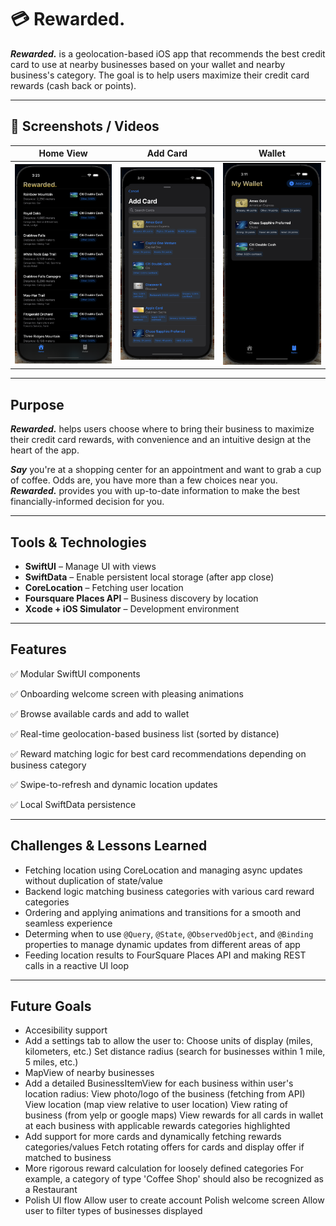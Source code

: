 # 💳 Rewarded.

***Rewarded.*** is a geolocation-based iOS app that recommends the best credit card to use at nearby businesses based on your wallet and nearby business's category. The goal is to help users maximize their credit card rewards (cash back or points). 

---

## 📸 Screenshots / Videos

| Home View | Add Card | Wallet |
|----------------|-----------|--------|
| ![Home Screen](Home.png) | ![Add Cards](Addcard.png) | ![Wallet](wallet.png) |


---

## Purpose

***Rewarded.*** helps users choose where to bring their business to maximize their credit card rewards, with convenience and an intuitive design at the heart of the app. 

***Say*** you're at a shopping center for an appointment and want to grab a cup of coffee. Odds are, you have more than a few choices near you. ***Rewarded.*** provides you with up-to-date information to make the best financially-informed decision for you. 

---

## Tools & Technologies

- **SwiftUI** – Manage UI with views
- **SwiftData** – Enable persistent local storage (after app close)
- **CoreLocation** – Fetching user location
- **Foursquare Places API** – Business discovery by location
- **Xcode + iOS Simulator** – Development environment

---

## Features

✅ Modular SwiftUI components  

✅ Onboarding welcome screen with pleasing animations

✅ Browse available cards and add to wallet 

✅ Real-time geolocation-based business list (sorted by distance)  

✅ Reward matching logic for best card recommendations depending on business category 

✅ Swipe-to-refresh and dynamic location updates  

✅ Local SwiftData persistence  

---

## Challenges & Lessons Learned

- Fetching location using CoreLocation and managing async updates without duplication of state/value
- Backend logic matching business categories with various card reward categories  
- Ordering and applying animations and transitions for a smooth and seamless experience
- Determing when to use `@Query`, `@State`, `@ObservedObject`, and `@Binding` properties to manage dynamic updates from different areas of app  
- Feeding location results to FourSquare Places API and making REST calls in a reactive UI loop  


---

## Future Goals

- Accesibility support
- Add a settings tab to allow the user to:
  Choose units of display (miles, kilometers, etc.)
  Set distance radius (search for businesses within 1 mile, 5 miles, etc.)
- MapView of nearby businesses
- Add a detailed BusinessItemView for each business within user's location radius:
  View photo/logo of the business (fetching from API)
  View location (map view relative to user location)
  View rating of business (from yelp or google maps)
  View rewards for all cards in wallet at each business with applicable rewards categories highlighted
- Add support for more cards and dynamically fetching rewards categories/values
  Fetch rotating offers for cards and display offer if matched to business
- More rigorous reward calculation for loosely defined categories
  For example, a category of type 'Coffee Shop' should also be recognized as a Restaurant
- Polish UI flow
  Allow user to create account
  Polish welcome screen
  Allow user to filter types of businesses displayed


